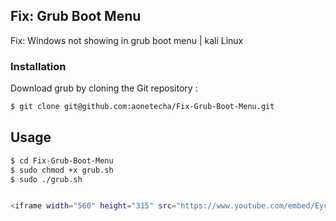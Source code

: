 
## Fix: Grub Boot Menu

Fix: Windows not showing in grub boot menu | kali Linux


### Installation

Download grub by cloning the Git repository :
```bash
$ git clone git@github.com:aonetecha/Fix-Grub-Boot-Menu.git
```
    
## Usage
```bash
$ cd Fix-Grub-Boot-Menu
$ sudo chmod +x grub.sh
$ sudo ./grub.sh


<iframe width="560" height="315" src="https://www.youtube.com/embed/EycHi_11NAs" title="YouTube video player" frameborder="0" allow="accelerometer; autoplay; clipboard-write; encrypted-media; gyroscope; picture-in-picture; web-share" allowfullscreen></iframe>



